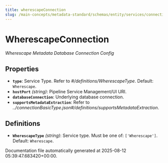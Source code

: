 ```yaml
---
title: wherescapeConnection
slug: /main-concepts/metadata-standard/schemas/entity/services/connections/pipeline/wherescapeconnection
---
```


# WherescapeConnection

*Wherescape Metadata Database Connection Config*

## Properties

- **`type`**: Service Type. Refer to *#/definitions/WherescapeType*. Default: `Wherescape`.
- **`hostPort`** *(string)*: Pipeline Service Management/UI URI.
- **`databaseConnection`**: Underlying database connection.
- **`supportsMetadataExtraction`**: Refer to *../connectionBasicType.json#/definitions/supportsMetadataExtraction*.
## Definitions

- **`WherescapeType`** *(string)*: Service type. Must be one of: `['Wherescape']`. Default: `Wherescape`.


Documentation file automatically generated at 2025-08-12 05:39:47.683420+00:00.
